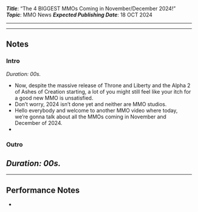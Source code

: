 ***Title***: “The 4 BIGGEST MMOs Coming in November/December 2024!”
***Topic***: MMO News
***Expected Publishing Date***: 18 OCT 2024

----



-----
## Notes

### Intro
*Duration: 00s.* 
- Now, despite the massive release of Throne and Liberty and the Alpha 2 of Ashes of Creation starting, a lot of you might still feel like your itch for a good new MMO is unsatisfied. 
- Don’t worry, 2024 isn’t done yet and neither are MMO studios.
- Hello everybody and welcome to another MMO video where today, we’re gonna talk about all the MMOs coming in November and December of 2024.
- 

### Outro
*Duration: 00s.* 
- 


---
## Performance Notes
- 